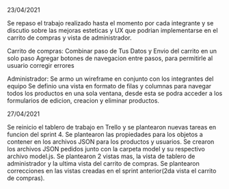 23/04/2021

Se repaso el trabajo realizado hasta el momento por cada integrante y se discutio
sobre las mejoras esteticas y UX que podrian implementarse en el carrito de compras
y vista de administrador.

Carrito de compras:
Combinar paso de Tus Datos y Envio del carrito en un solo paso
Agregar botones de navegacion entre pasos, para permitirle al usuario corregir errores


Administrador:
Se armo un wireframe en conjunto con los integrantes del equipo
Se definio una vista en formato de filas y columnas para navegar todos los productos
en una sola ventana, desde esta se podra acceder a los formularios de edicion, creacion y eliminar productos.


27/04/2021

Se reinicio el tablero de trabajo en Trello y se plantearon nuevas tareas en funcion del sprint 4. Se plantearon las propiedades para los objetos
a contener en los archivos JSON para los productos y usuarios. Se crearon los archivos JSON pedidos junto con la carpeta model y su respectivo archivo model.js. 
Se plantearon 2 vistas mas, la vista de tablero de administrador y la ultima vista del carrito de compras. Se plantearon correcciones en las vistas creadas en el sprint anterior(2da vista el carrito de compras).